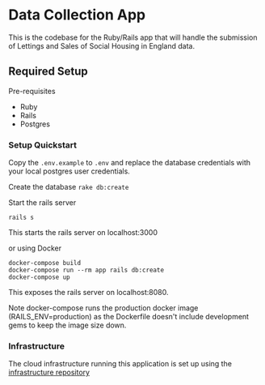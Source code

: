 # Data Collection App
This is the codebase for the Ruby/Rails app that will handle the submission of Lettings and Sales of Social Housing in England data.

## Required Setup

Pre-requisites

- Ruby
- Rails
- Postgres


### Setup Quickstart

Copy the `.env.example` to `.env` and replace the database credentials with your local postgres user credentials.

Create the database
`rake db:create`

Start the rails server
```
rails s
```
This starts the rails server on localhost:3000

or using Docker

```
docker-compose build
docker-compose run --rm app rails db:create
docker-compose up
```

This exposes the rails server on localhost:8080.

Note docker-compose runs the production docker image (RAILS_ENV=production) as the Dockerfile doesn't include development gems to keep the image size down.


### Infrastructure

The cloud infrastructure running this application is set up using the [infrastructure repository](https://github.com/communitiesuk/mhclg-data-collection-beta-infrastructure)
